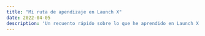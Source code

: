 ```yaml
---
title: "Mi ruta de apendizaje en Launch X"
date: 2022-04-05
description: 'Un recuento rápido sobre lo que he aprendido en Launch X'
---
```

